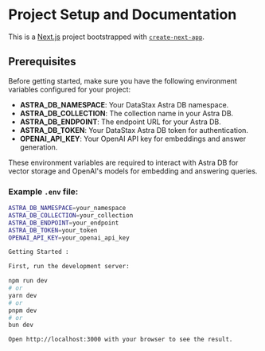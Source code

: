 # Project Setup and Documentation

This is a [Next.js](https://nextjs.org) project bootstrapped with [`create-next-app`](https://nextjs.org/docs/pages/api-reference/create-next-app).

## Prerequisites

Before getting started, make sure you have the following environment variables configured for your project:

- **ASTRA_DB_NAMESPACE**: Your DataStax Astra DB namespace.
- **ASTRA_DB_COLLECTION**: The collection name in your Astra DB.
- **ASTRA_DB_ENDPOINT**: The endpoint URL for your Astra DB.
- **ASTRA_DB_TOKEN**: Your DataStax Astra DB token for authentication.
- **OPENAI_API_KEY**: Your OpenAI API key for embeddings and answer generation.

These environment variables are required to interact with Astra DB for vector storage and OpenAI's models for embedding and answering queries.

### Example `.env` file:

```bash
ASTRA_DB_NAMESPACE=your_namespace
ASTRA_DB_COLLECTION=your_collection
ASTRA_DB_ENDPOINT=your_endpoint
ASTRA_DB_TOKEN=your_token
OPENAI_API_KEY=your_openai_api_key

Getting Started :

First, run the development server:

npm run dev
# or
yarn dev
# or
pnpm dev
# or
bun dev

Open http://localhost:3000 with your browser to see the result.